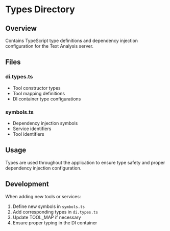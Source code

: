 # Types Directory

## Overview
Contains TypeScript type definitions and dependency injection configuration for the Text Analysis server.

## Files

### di.types.ts
- Tool constructor types
- Tool mapping definitions
- DI container type configurations

### symbols.ts
- Dependency injection symbols
- Service identifiers
- Tool identifiers

## Usage
Types are used throughout the application to ensure type safety and proper dependency injection configuration.

## Development
When adding new tools or services:
1. Define new symbols in `symbols.ts`
2. Add corresponding types in `di.types.ts`
3. Update TOOL_MAP if necessary
4. Ensure proper typing in the DI container
